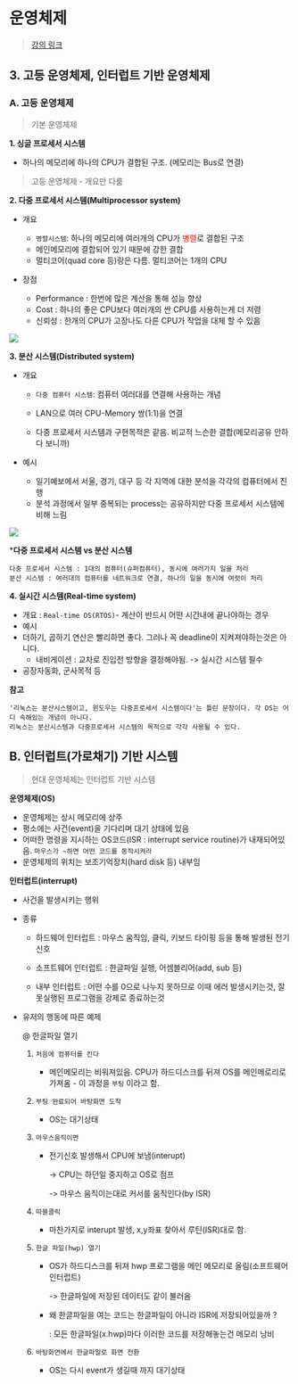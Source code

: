 # 운영체제

> [강의 링크](http://www.kocw.net/home/search/kemView.do?kemId=978503)

## 3. 고등 운영체제, 인터럽트 기반 운영체제

### A. 고등 운영체제

> 기본 운영체제

**1. 싱글 프로세서 시스템**

- 하나의 메모리에 하나의 CPU가 결합된 구조. (메모리는 Bus로 연결)

> 고등 운영체제 - 개요만 다룸

**2. 다중 프로세서 시스템(Multiprocessor system)**

- 개요
  - `병렬시스템`: 하나의 메모리에 여러개의 CPU가 <span style="color:red">병렬</span>로 결합된 구조
  - 메인메모리에 결합되어 있기 때문에 강한 결합
  - 멀티코어(quad core 등)랑은 다름. 멀티코어는 1개의 CPU

- 장점
  - Performance : 한번에 많은 계산을 통해 성능 향상
  - Cost : 하나의 좋은 CPU보다 여러개의 싼 CPU를 사용하는게 더 저렴
  - 신뢰성 : 한개의 CPU가 고장나도 다른 CPU가 작업을 대체 할 수 있음

![](https://i.esdrop.com/d/jSddFMRUfR.png)

**3. 분산 시스템(Distributed system)**

- 개요

  - `다중 컴퓨터 시스템`: 컴퓨터 여러대를 연결해 사용하는 개념

  - LAN으로 여러 CPU-Memory 쌍(1:1)을 연결
  - 다중 프로세서 시스템과 구현목적은 같음. 비교적 느슨한 결합(메모리공유 안하다 보니까)

- 예시
  - 일기예보에서 서울, 경기, 대구 등 각 지역에 대한 분석을 각각의 컴퓨터에서 진행
  - 분석 과정에서 일부 중복되는 process는 공유하지만 다중 프로세서 시스템에 비해 느림

![](http://www.padakuu.com/image/DistributedOperatingSystems.jpg)

***다중 프로세서 시스템 vs 분산 시스템**

```
다중 프로세서 시스템 : 1대의 컴퓨터(슈퍼컴퓨터), 동시에 여러가지 일을 처리
분산 시스템 : 여러대의 컴퓨터를 네트워크로 연결, 하나의 일을 동시에 여럿이 처리
```

**4. 실시간 시스템(Real-time system)**

- 개요 : `Real-time OS(RTOS)`- 계산이 반드시 어떤 시간내에 끝나야하는 경우
- 예시
- 더하기, 곱하기 연산은 빨리하면 좋다. 그러나 꼭 deadline이 지켜져야하는것은 아니다.
  - 내비게이션 : 교차로 진입전 방향을 결정해야됨. -> 실시간 시스템 필수
- 공장자동화, 군사목적 등

**참고**

```
'리눅스는 분산시스템이고, 윈도우는 다중프로세서 시스템이다'는 틀린 문장이다. 각 OS는 어디 속해있는 개념이 아니다.
리눅스는 분산시스템과 다중프로세서 시스템의 목적으로 각각 사용될 수 있다.
```

 

## B. 인터럽트(가로채기) 기반 시스템

> 현대 운영체제는 인터럽트 기반 시스템

**운영체제(OS)**

- 운영체제는 상시 메모리에 상주
- 평소에는 사건(event)을 기다리며 대기 상태에 있음
- 어떠한 명령을 지시하는 OS코드(ISR : interrupt service routine)가 내재되어있음. `마우스가 ~하면 어떤 코드를 동작시켜라`
- 운영체제의 위치는 보조기억장치(hard disk 등) 내부임

**인터럽트(interrupt)**

- 사건을 발생시키는 행위

- 종류

  - 하드웨어 인터럽트 : 마우스 움직임, 클릭, 키보드 타이핑 등을 통해 발생된 전기신호

  - 소프트웨어 인터럽트 : 한글파일 실행, 어셈블리어(add, sub 등)
  - 내부 인터럽트 : 어떤 수를 0으로 나누지 못하므로 이때 에러 발생시키는것, 잘못실행된 프로그램을 강제로 종료하는것

- 유저의 행동에 따른 예제

  @ 한글파일 열기

  1. `처음에 컴퓨터를 킨다`
     - 메인메모리는 비워져있음. CPU가 하드디스크를 뒤져 OS를 메인메로리로 가져옴 - 이 과정을 `부팅` 이라고 함.
  2. `부팅 완료되어 바탕화면 도착`
     - OS는 대기상태

  3. `마우스움직이면`

     - 전기신호 발생해서 CPU에 보냄(interupt) 

       -> CPU는 하던일 중지하고 OS로 점프

       -> 마우스 움직이는대로 커서를 움직인다(by ISR)

  4. `따블클릭` 

     - 마찬가지로 interupt 발생, x,y좌표 찾아서 루틴(ISR)대로 함.

  5. `한글 파일(hwp) 열기`

     - OS가 하드디스크를 뒤져 hwp 프로그램을 메인 메모리로 올림(소프트웨어 인터럽트)

       -> 한글파일에 저장된 데이터도 같이 불러옴

     - 왜 한글파일을 여는 코드는 한글파일이 아니라 ISR에 저장되어있을까 ? 

       : 모든 한글파일(x.hwp)마다 이러한 코드를 저장해놓는건 메모리 낭비

  6. `바탕화면에서 한글파일로 화면 전환`

     - OS는 다시 event가 생길때 까지 대기상태

  
